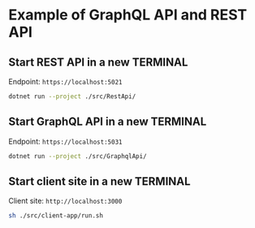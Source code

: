 # Example of GraphQL API and REST API

## Start REST API in a new TERMINAL
Endpoint: `https://localhost:5021`
```sh
dotnet run --project ./src/RestApi/
```

## Start GraphQL API in a new TERMINAL
Endpoint: `https://localhost:5031`
```sh
dotnet run --project ./src/GraphqlApi/
```

## Start client site in a new TERMINAL
Client site: `http://localhost:3000`
```sh
sh ./src/client-app/run.sh
```
